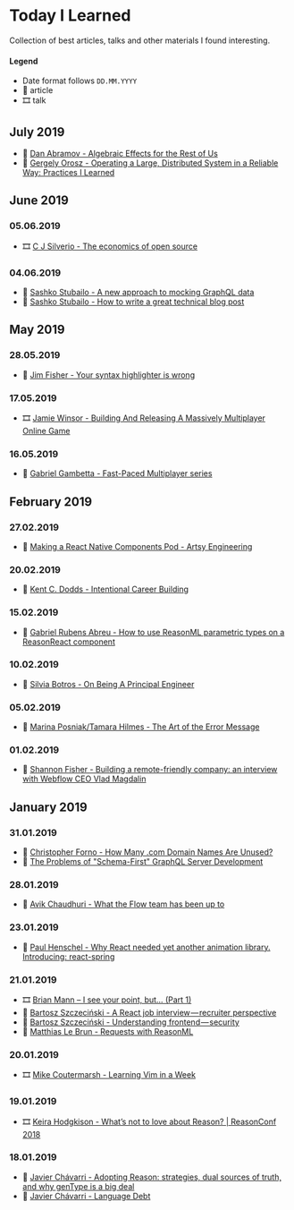 # Today I Learned
Collection of best articles, talks and other materials I found interesting.

#### Legend
- Date format follows `DD.MM.YYYY`
- 📖 article
- 🎞 talk

## July 2019
- 📖 [Dan Abramov - Algebraic Effects for the Rest of Us](https://overreacted.io/algebraic-effects-for-the-rest-of-us/)
- 📖 [Gergely Orosz - Operating a Large, Distributed System in a Reliable Way: Practices I Learned](https://blog.pragmaticengineer.com/operating-a-high-scale-distributed-system/)

## June 2019

### 05.06.2019

- 🎞 [C J Silverio - The economics of open source](https://youtu.be/MO8hZlgK5zc)

### 04.06.2019

- 📖 [Sashko Stubailo - A new approach to mocking GraphQL data](https://www.freecodecamp.org/news/a-new-approach-to-mocking-graphql-data-1ef49de3d491/)
- 📖 [Sashko Stubailo - How to write a great technical blog post](https://www.freecodecamp.org/news/how-to-write-a-great-technical-blog-post-414c414b67f6/)

## May 2019

### 28.05.2019

- 📖 [Jim Fisher - Your syntax highlighter is wrong](https://jameshfisher.com/2014/05/11/your-syntax-highlighter-is-wrong/)

### 17.05.2019

- 🎞 [Jamie Winsor - Building And Releasing A Massively Multiplayer Online Game](https://www.youtube.com/watch?v=_i6n-eWiVn4)

### 16.05.2019
- 📖 [Gabriel Gambetta - Fast-Paced Multiplayer series](https://www.gabrielgambetta.com/client-server-game-architecture.html)

## February 2019

### 27.02.2019

- 📖 [Making a React Native Components Pod - Artsy Engineering](http://artsy.github.io/blog/2018/04/17/making-a-components-pod/)

### 20.02.2019

- 📖 [Kent C. Dodds - Intentional Career Building](https://kentcdodds.com/blog/intentional-career-building)

### 15.02.2019

- 📖 [Gabriel Rubens Abreu - How to use ReasonML parametric types on a ReasonReact component](https://medium.com/astrocoders/how-to-use-reasonml-parametric-types-on-a-reasonreact-bound-component-19a2ccb2ee35)

### 10.02.2019
- 📖 [Silvia Botros - On Being A Principal Engineer](https://blog.dbsmasher.com/2019/01/28/on-being-a-principal-engineer.html)
  
### 05.02.2019
- 📖 [Marina Posniak/Tamara Hilmes - The Art of the Error Message](https://spotify.design/articles/2018-11-29/the-art-of-the-error-message/)

### 01.02.2019

- 📖 [Shannon Fisher - Building a remote-friendly company: an interview with Webflow CEO Vlad Magdalin](https://hackernoon.com/building-a-remote-friendly-company-an-interview-with-webflow-ceo-vlad-magdalin-3597d55df44c)

## January 2019

### 31.01.2019
- 📖 [Christopher Forno - How Many .com Domain Names Are Unused?](https://singaporedatacompany.com/blog/how-many-domain-names-are-unused)
- 📖 [The Problems of "Schema-First" GraphQL Server Development](https://www.prisma.io/blog/the-problems-of-schema-first-graphql-development-x1mn4cb0tyl3/)

### 28.01.2019
- 📖 [Avik Chaudhuri - What the Flow team has been up to](https://medium.com/flow-type/what-the-flow-team-has-been-up-to-54239c62004f)

### 23.01.2019
- 📖 [Paul Henschel - Why React needed yet another animation library. Introducing: react-spring](https://blog.usejournal.com/why-react-needed-yet-another-animation-library-introducing-react-spring-8212e424c5ce?source=userActivityShare-f1ca21eba144-1548293205&_branch_match_id=564788800423313311)

### 21.01.2019
- 🎞 [Brian Mann – I see your point, but… (Part 1)](https://youtu.be/5XQOK0v_YRE)
- 📖 [Bartosz Szczeciński - A React job interview — recruiter perspective](https://medium.com/@baphemot/a-react-job-interview-recruiter-perspective-f1096f54dd16)
- 📖 [Bartosz Szczeciński - Understanding frontend — security](https://medium.com/@baphemot/understanding-react-frontend-security-4963d35feea7)
- 📖 [Matthias Le Brun - Requests with ReasonML](https://bloodyowl.github.io/blog/2019-01-20-requests-with-reasonml/)

### 20.01.2019
- 🎞 [Mike Coutermarsh - Learning Vim in a Week](https://youtu.be/_NUO4JEtkDw)

### 19.01.2019
- 🎞 [Keira Hodgkison - What’s not to love about Reason? | ReasonConf 2018](https://youtu.be/4xr0WE49eik)

### 18.01.2019
- 📖 [Javier Chávarri - Adopting Reason: strategies, dual sources of truth, and why genType is a big deal](https://medium.com/@javierwchavarri/adopting-reason-strategies-dual-sources-of-truth-and-why-gentype-is-a-big-deal-c514265b466d)
- 📖 [Javier Chávarri - Language Debt](https://medium.com/@javierwchavarri/language-debt-aa525ee2d879)
